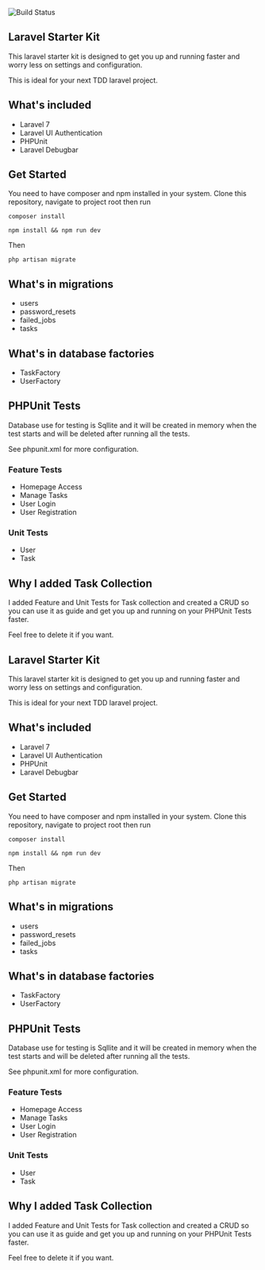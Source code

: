 ![Build Status](https://www.travis-ci.com/jayson-temporas/laravel-starter-kit.svg?token=1GpTbDphvpjpfsoCwGYb&branch=master)

## Laravel Starter Kit

This laravel starter kit is designed to get you up and running faster and worry less on settings and configuration.

This is ideal for your next TDD laravel project.

## What's included

- Laravel 7
- Laravel UI Authentication
- PHPUnit
- Laravel Debugbar


## Get Started

You need to have composer and npm installed in your system. 
Clone this repository, navigate to project root then run

```
composer install
```

```
npm install && npm run dev
```

Then

```
php artisan migrate
```

## What's in migrations

- users
- password_resets
- failed_jobs
- tasks 

## What's in database factories

- TaskFactory
- UserFactory

## PHPUnit Tests

Database use for testing is Sqllite and it will be created in memory when the test starts and will be deleted after running all the tests.

See phpunit.xml for more configuration.

### Feature Tests

- Homepage Access
- Manage Tasks
- User Login
- User Registration

### Unit Tests

- User
- Task

## Why I added Task Collection

I added Feature and Unit Tests for Task collection and created a CRUD so you can use it as guide and get you up and running on your PHPUnit Tests faster.

Feel free to delete it if you want.

## Laravel Starter Kit

This laravel starter kit is designed to get you up and running faster and worry less on settings and configuration.

This is ideal for your next TDD laravel project.

## What's included

- Laravel 7
- Laravel UI Authentication
- PHPUnit
- Laravel Debugbar


## Get Started

You need to have composer and npm installed in your system. 
Clone this repository, navigate to project root then run

```
composer install
```

```
npm install && npm run dev
```

Then

```
php artisan migrate
```

## What's in migrations

- users
- password_resets
- failed_jobs
- tasks 

## What's in database factories

- TaskFactory
- UserFactory

## PHPUnit Tests

Database use for testing is Sqllite and it will be created in memory when the test starts and will be deleted after running all the tests.

See phpunit.xml for more configuration.

### Feature Tests

- Homepage Access
- Manage Tasks
- User Login
- User Registration

### Unit Tests

- User
- Task

## Why I added Task Collection

I added Feature and Unit Tests for Task collection and created a CRUD so you can use it as guide and get you up and running on your PHPUnit Tests faster.

Feel free to delete it if you want.
